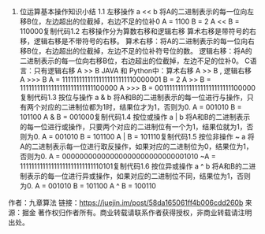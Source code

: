 1. 位运算基本操作知识小结
1.1 左移操作 a << b
将A的二进制表示的每一位向左移B位，左边超出的位截掉，右边不足的位补0
A = 1100  B = 2
A << B = 110000复制代码1.2 右移操作分为算数右移和逻辑右移
算术右移是带符号的右移，逻辑右移是不带符号的右移。
算术右移：将A的二进制表示的每一位向右移B位，右边超出的位截掉，左边不足的位补符号位的数。
逻辑右移：将A的二进制表示的每一位向右移B位，右边超出的位截掉，左边不足的位补0。
C语言：只有逻辑右移 A >> B
JAVA 和 Python中：算术右移 A >> B , 逻辑右移 A >>> B
A = 11111111111111111111111110000001
B = 2
A >> B = 11111111111111111111111111100000
A >>> B = 00111111111111111111111111100000复制代码1.3 按位与操作 a & b
将A和B的二进制表示的每一位进行与操作，只有两个对应的二进制位都为1时，结果位才为1，否则为0.
A = 001010
B = 101100
A & B = 001000复制代码1.4 按位或操作 a | b
将A和B的二进制表示的每一位进行或操作，只要两个对应的二进制位有一个为1，结果位就为1，否则为0.
A = 001010
B = 101100
A | B = 101110复制代码1.5 按位非操作 ~ a
将A的二进制表示每一位进行取反操作，如果对应的二进制位为0，结果位为1，否则为0.
 A = 00000000000000000000000000001010
~A = 11111111111111111111111111110101复制代码1.6 按位异或操作 a ^ b
将A和B的二进制表示的每一位进行异或操作，如果对应的二进制位不同，结果位为1，否则为0.
A = 001010
B = 101100
A ^ B = 100110

作者：九章算法
链接：https://juejin.im/post/58da165061ff4b006cdd260b
来源：掘金
著作权归作者所有。商业转载请联系作者获得授权，非商业转载请注明出处。
